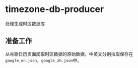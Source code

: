 # timezone-db-producer

处理生成时区数据库

## 准备工作

从谷歌日历页面爬取时区数据的原始数据，中英文分别拉取保存在`google_en.json`，`google_zh.json`中。
